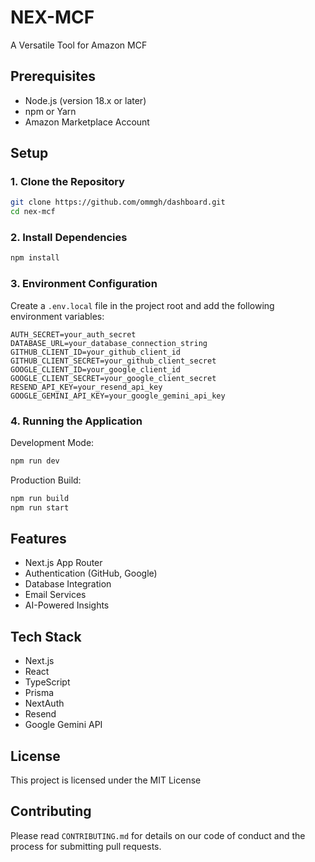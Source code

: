 # NEX-MCF

A Versatile Tool for Amazon MCF

## Prerequisites

- Node.js (version 18.x or later)
- npm or Yarn
- Amazon Marketplace Account

## Setup

### 1. Clone the Repository

```bash
git clone https://github.com/ommgh/dashboard.git
cd nex-mcf
```

### 2. Install Dependencies

```bash
npm install
```

### 3. Environment Configuration

Create a `.env.local` file in the project root and add the following environment variables:

```
AUTH_SECRET=your_auth_secret
DATABASE_URL=your_database_connection_string
GITHUB_CLIENT_ID=your_github_client_id
GITHUB_CLIENT_SECRET=your_github_client_secret
GOOGLE_CLIENT_ID=your_google_client_id
GOOGLE_CLIENT_SECRET=your_google_client_secret
RESEND_API_KEY=your_resend_api_key
GOOGLE_GEMINI_API_KEY=your_google_gemini_api_key
```

### 4. Running the Application

Development Mode:

```bash
npm run dev
```

Production Build:

```bash
npm run build
npm run start
```

## Features

- Next.js App Router
- Authentication (GitHub, Google)
- Database Integration
- Email Services
- AI-Powered Insights

## Tech Stack

- Next.js
- React
- TypeScript
- Prisma
- NextAuth
- Resend
- Google Gemini API

## License

This project is licensed under the MIT License

## Contributing

Please read `CONTRIBUTING.md` for details on our code of conduct and the process for submitting pull requests.
